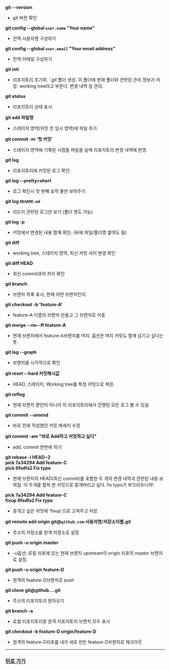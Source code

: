 **git --version**
* git 버전 확인

**git config --global  `user.name` "Your name"**
* 전역 사용자명 구성하기

**git config --global `user.email` "Your email address"**
* 전역 이메일 구성하기

**git init**
* 리포지토리 초기화. '.git'폴더 생성. 이 폴더에 현재 폴더와 관련된 관리 정보가 저장. working tree라고 부른다. 변경 내역 등 관리.

**git status**
* 리포지토리 상태 표시. 

**git add 파일명**
* 스테이지 영역(커밋 전 임시 영역)에 파일 추가. 

**git commit -m '첫 커밋'**
* 스테이지 영역에 기록된 시점들 파일을 실제 리포지토리 변경 내역에 반영.

**git log**
* 리포지토리에 커밋된 로그 확인. 

**git log --pretty=short**
* 로그 확인시 첫 번째 요약 줄만 보여주기

**git log `README.md`**
* 리드미 관련된 로그만 보기 (폴더 명도 가능)

**git log -p**
* 커밋에서 변경된 내용 함께 확인. (뒤에 파일/폴더명 붙여도 됨)

**git diff**
* working tree, 스테이지 영역, 최신 커밋 사이 변경 확인

**git diff HEAD**
* 최신 commit과의 차이 확인

**git branch**
* 브랜치 목록 표시, 현재 어떤 브랜치인지.

**git checkout -b 'feature-A'**
* feature-A 이름의 브랜치 만들고 그 브랜치로 이동

**git merge --no--ff feature-A**
* 현재 브랜치에서 feature-A브랜치를 머지. 옵션은 머지 커밋도 함께 남기고 싶다는 뜻.

**git log --graph**
* 브랜치를 시각적으로 확인

**git reset --hard 커밋해시값**
* HEAD, 스테이지, Working tree를 특정 커밋으로 복원.

**git reflog**
* 현재 브랜치 뿐만이 아니라 이 리포지토리에서 진행된 모든 로그 볼 수 있음

**git commit --amend**
* 바로 전에 작성했던 커밋 메세지 수정

**git commit -am "바로 Add하고 커밋하고 싶다"**
* add, commit 한번에 하기

**git rebase -i HEAD~2  
pick 7a34294 Add feature-C  
pick 6fsdfa2 Fix typo**
* 현재 브랜치의 HEAD(최신 commit)를 포함한 두 개의 변경 내역과 관련된 내용 보여짐. 이 두개를 합쳐 한 커밋으로 뭉개버리고 싶다. fix typo가 부끄러우니까!

**pick 7a34294 Add feature-C  
fixup 6fsdfa2 Fix typo**
* 뭉개고 싶은 커밋에 'fixup'으로 고쳐주고 저장. 

**git remote add origin git@`github.com`:사용자명/저장소이름.git**
* 주소의 저장소를 원격 저장소로 설정

**git push -u origin master**
* -u옵션: 로컬 리포에 있는 현재 브랜치 upstream이 origin 리포의 master 브랜치로 설정.

**git push -u origin feature-D**
* 원격의 feature-D브랜치로 push

**git clone git@github....git**
* 주소의 리포지토리 받아오기

**git branch -a**
* 로컬 리포지토리랑 원격 리포지토리 브랜치 모두 표시

**git checkout -b feature-D origin/feature-D**
* 원격의 feature-D리포를 내가 새로 만든 feature-D브랜치로 체크아웃
- - -
### [뒤로 가기](./../../..)